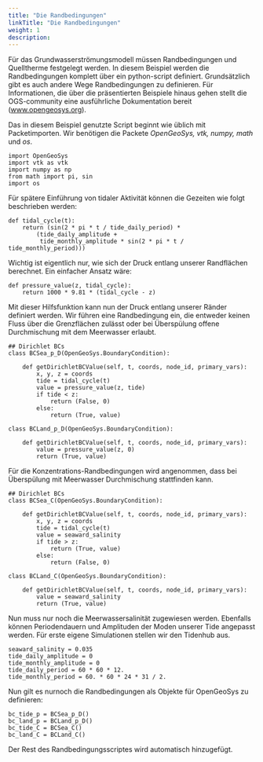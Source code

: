 ```yaml
---
title: "Die Randbedingungen"
linkTitle: "Die Randbedingungen"
weight: 1
description:
---
```


Für das Grundwasserströmungsmodell müssen Randbedingungen und Quelltherme festgelegt werden.
In diesem Beispiel werden die Randbedingungen komplett über ein python-script definiert.
Grundsätzlich gibt es auch andere Wege Randbedingungen zu definieren.
Für Informationen, die über die präsentierten Beispiele hinaus gehen stellt die OGS-community eine ausführliche Dokumentation bereit (www.opengeosys.org).

Das in diesem Beispiel genutzte Script beginnt wie üblich mit Packetimporten.
Wir benötigen die Packete *OpenGeoSys, vtk, numpy, math* und *os*.

	import OpenGeoSys
	import vtk as vtk
	import numpy as np
	from math import pi, sin
	import os

Für spätere Einführung von tidaler Aktivität können die Gezeiten wie folgt beschrieben werden:

    def tidal_cycle(t):
        return (sin(2 * pi * t / tide_daily_period) *
	        (tide_daily_amplitude +
	         tide_monthly_amplitude * sin(2 * pi * t / tide_monthly_period)))

Wichtig ist eigentlich nur, wie sich der Druck entlang unserer Randflächen berechnet.
Ein einfacher Ansatz wäre:

    def pressure_value(z, tidal_cycle):
        return 1000 * 9.81 * (tidal_cycle - z)

Mit dieser Hilfsfunktion kann nun der Druck entlang unserer Ränder definiert werden.
Wir führen eine Randbedingung ein, die entweder keinen Fluss über die Grenzflächen zulässt oder bei Überspülung offene Durchmischung mit dem Meerwasser erlaubt.

    ## Dirichlet BCs
    class BCSea_p_D(OpenGeoSys.BoundaryCondition):

        def getDirichletBCValue(self, t, coords, node_id, primary_vars):
	        x, y, z = coords
	        tide = tidal_cycle(t)
	        value = pressure_value(z, tide)
	        if tide < z:
	            return (False, 0)
	        else:
	            return (True, value)
	        
    class BCLand_p_D(OpenGeoSys.BoundaryCondition):

        def getDirichletBCValue(self, t, coords, node_id, primary_vars):
	        value = pressure_value(z, 0)
	        return (True, value)

Für die Konzentrations-Randbedingungen wird angenommen, dass bei Überspülung mit Meerwasser Durchmischung stattfinden kann.


    ## Dirichlet BCs
    class BCSea_C(OpenGeoSys.BoundaryCondition):

        def getDirichletBCValue(self, t, coords, node_id, primary_vars):
	        x, y, z = coords
	        tide = tidal_cycle(t)
	        value = seaward_salinity
	        if tide > z:
	            return (True, value)
	        else:
	            return (False, 0)
	        
    class BCLand_C(OpenGeoSys.BoundaryCondition):

        def getDirichletBCValue(self, t, coords, node_id, primary_vars):
	        value = seaward_salinity
	        return (True, value)

Nun muss nur noch die Meerwassersalinität zugewiesen werden.
Ebenfalls können Periodendauern und Amplituden der Moden unserer Tide angepasst werden.
Für erste eigene Simulationen stellen wir den Tidenhub aus.

    seaward_salinity = 0.035
    tide_daily_amplitude = 0
    tide_monthly_amplitude = 0
    tide_daily_period = 60 * 60 * 12.
    tide_monthly_period = 60. * 60 * 24 * 31 / 2.
	
Nun gilt es nurnoch die Randbedingungen als Objekte für OpenGeoSys zu definieren:

    bc_tide_p = BCSea_p_D()
    bc_land_p = BCLand_p_D()
    bc_tide_C = BCSea_C()
    bc_land_C = BCLand_C()

Der Rest des Randbedingungsscriptes wird automatisch hinzugefügt.
